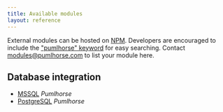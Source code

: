 ```yaml
---
title: Available modules
layout: reference
---
```


External modules can be hosted on [NPM](https://www.npmjs.com). Developers are encouraged to include the 
["pumlhorse" keyword](https://www.npmjs.com/browse/keyword/pumlhorse) for easy searching. Contact 
[modules@pumlhorse.com](mailto:modules@pumlhorse.com) to list your module here.

## Database integration

* [MSSQL](https://www.npmjs.com/package/pumlhorse-mssql) _Pumlhorse_
* [PostgreSQL](https://www.npmjs.com/package/pumlhorse-postgres) _Pumlhorse_